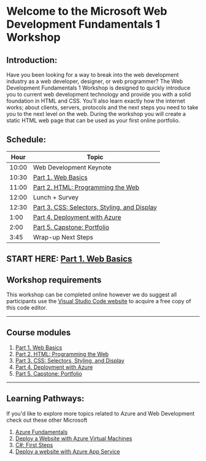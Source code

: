 # Welcome to the Microsoft Web Development Fundamentals 1 Workshop
## Introduction:
Have you been looking for a way to break into the web development industry as a web developer, designer, or web programmer? The Web Development Fundamentals 1 Workshop is designed to quickly introduce you to current web development technology and provide you with a solid foundation in HTML and CSS. You'll also learn exactly how the internet works; about clients, servers, protocols and the next steps you need to take you to the next level on the web. During the workshop you will create a static HTML web page that can be used as your first online portfolio.

## Schedule:

|Hour|Topic
|---|---|
|10:00	|Web Development Keynote
|10:30	|[Part 1. Web Basics](https://github.com/daniel-dc-cd/web-fundamentals-1/tree/master/Part%201.%20Web%20Basics)
|11:00  |[Part 2. HTML: Programming the Web](https://github.com/daniel-dc-cd/web-fundamentals-1/tree/master/Part%202.%20HTML)
|12:00	|Lunch + Survey
|12:30	|[Part 3. CSS: Selectors, Styling, and Display](https://github.com/daniel-dc-cd/web-fundamentals-1/tree/master/Part%203.%20CSS%20%26%20CSS3)
|1:00	|[Part 4. Deployment with Azure](https://github.com/daniel-dc-cd/web-fundamentals-1/tree/master/Part%204.%20%20Web%20Publishing)
|2:00	|[Part 5. Capstone: Portfolio](https://github.com/daniel-dc-cd/web-fundamentals-1/tree/master/Part%205.%20Capstone)
|3:45	|Wrap-up Next Steps

## START HERE: [**Part 1. Web Basics**](https://github.com/daniel-dc-cd/web-fundamentals-1/tree/master/Part%201.%20Web%20Basics)

## Workshop requirements

This workshop can be completed online however we do suggest all participants use the [Visual Studio Code website](https://code.visualstudio.com/) to acquire a free copy of this code editor.

---
## Course modules

1. [Part 1. Web Basics](https://github.com/daniel-dc-cd/web-fundamentals-1/tree/master/Part%201.%20Web%20Basics)
2. [Part 2. HTML: Programming the Web](https://github.com/daniel-dc-cd/web-fundamentals-1/tree/master/Part%202.%20HTML)
3. [Part 3. CSS: Selectors, Styling, and Display](https://github.com/daniel-dc-cd/web-fundamentals-1/tree/master/Part%203.%20CSS%20%26%20CSS3)
4. [Part 4. Deployment with Azure](https://github.com/daniel-dc-cd/web-fundamentals-1/tree/master/Part%204.%20%20Web%20Publishing)
5. [Part 5. Capstone: Portfolio](https://github.com/daniel-dc-cd/web-fundamentals-1/tree/master/Part%205.%20Capstone)
---
## Learning Pathways:
If you'd like to explore more topics related to Azure and Web Development check out these other Microsoft 	
1. [Azure Fundamentals](https://docs.microsoft.com/en-us/learn/paths/azure-fundamentals/)	
2. [Deploy a Website with Azure Virtual Machines](https://docs.microsoft.com/en-us/learn/paths/deploy-a-website-with-azure-virtual-machines/)	
3. [C#: First Steps](https://docs.microsoft.com/en-us/learn/paths/csharp-first-steps/)	
4. [Deploy a website with Azure App Service](https://docs.microsoft.com/en-us/learn/paths/deploy-a-website-with-azure-app-service/)		
